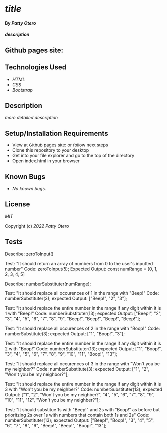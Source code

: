 # _title_

#### By _**Patty Otero**_

#### _description_

## Github pages site: 

## Technologies Used

* _HTML_
* _CSS_
* _Bootstrap_

## Description

_more detailed description_

## Setup/Installation Requirements

* View at Github pages site:  or follow next steps
* Clone this repository to your desktop
* Get into your file explorer and go to the top of the directory
* Open index.html in your browser

## Known Bugs

* _No known bugs._

## License

_MIT_

Copyright (c) _2022_ _Patty Otero_

## Tests

Describe: zeroToInput()

Test: "It should return an array of numbers from 0 to the user's inputted number"
Code: zeroToInput(5);
Expected Output: const numRange = [0, 1, 2, 3, 4, 5]

Describe: numberSubstituter(numRange);

Test: "It should replace all occurences of 1 in the range with "Beep!"
Code: numberSubstituter(3);
expected Output: ["Beep!", "2", "3"]; 

Test: "It should replace the entire number in the range if any digit within it is 1 with "Beep!"
Code: numberSubstituter(13);
expected Output: ["Beep!", "2", "3", "4", "5", "6", "7", "8", "9", "Beep!", "Beep!", "Beep!", "Beep!"]; 

Test: "It should replace all occurences of 2 in the range with "Boop!"
Code: numberSubstitute(3);
expected Output: ["1", "Boop!", "3"]; 

Test: "It should replace the entire number in the range if any digit within it is 2 with "Boop!"
Code: numberSubstituter(13);
expected Output: ["1", "Boop!", "3", "4", "5", "6", "7", "8", "9", "10", "11", "Boop!", "13"]; 

Test: "It should replace all occurences of 3 in the range with "Won't you be my neighbor?"
Code: numberSubstitute(3);
expected Output: ["1", "2", "Won't you be my neighbor?"];

Test: "It should replace the entire number in the range if any digit within it is 3 with "Won't you be my neighber?"
Code: numberSubstituter(13);
expected Output: ["1", "2", "Won't you be my neighber?", "4", "5", "6", "7", "8", "9", "10", "11", "12", "Won't you be my neighber?"];

Test: "It should substitue 1s with "Beep!" and 2s with "Boop!" as before but prioritzing 2s over 1s with numbers that contain both 1s and 2s"
Code: numberSubstituter(13);
expected Output: ["Beep!", "Boop!", "3", "4", "5", "6", "7", "8", "9", "Beep!", "Beep!", "Boop!", "13"];

